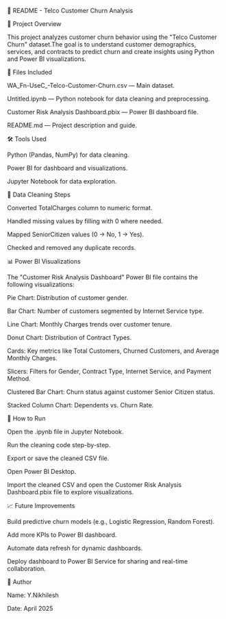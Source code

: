 📄 README - Telco Customer Churn Analysis

📌 Project Overview

This project analyzes customer churn behavior using the "Telco Customer Churn" dataset.The goal is to understand customer demographics, services, and contracts to predict churn and create insights using Python and Power BI visualizations.

📂 Files Included

WA_Fn-UseC_-Telco-Customer-Churn.csv — Main dataset.

Untitled.ipynb — Python notebook for data cleaning and preprocessing.

Customer Risk Analysis Dashboard.pbix — Power BI dashboard file.

README.md — Project description and guide.

🛠️ Tools Used

Python (Pandas, NumPy) for data cleaning.

Power BI for dashboard and visualizations.

Jupyter Notebook for data exploration.

🧹 Data Cleaning Steps

Converted TotalCharges column to numeric format.

Handled missing values by filling with 0 where needed.

Mapped SeniorCitizen values (0 → No, 1 → Yes).

Checked and removed any duplicate records.

📊 Power BI Visualizations

The "Customer Risk Analysis Dashboard" Power BI file contains the following visualizations:

Pie Chart: Distribution of customer gender.

Bar Chart: Number of customers segmented by Internet Service type.

Line Chart: Monthly Charges trends over customer tenure.

Donut Chart: Distribution of Contract Types.

Cards: Key metrics like Total Customers, Churned Customers, and Average Monthly Charges.

Slicers: Filters for Gender, Contract Type, Internet Service, and Payment Method.

Clustered Bar Chart: Churn status against customer Senior Citizen status.

Stacked Column Chart: Dependents vs. Churn Rate.

🚀 How to Run

Open the .ipynb file in Jupyter Notebook.

Run the cleaning code step-by-step.

Export or save the cleaned CSV file.

Open Power BI Desktop.

Import the cleaned CSV and open the Customer Risk Analysis Dashboard.pbix file to explore visualizations.

📈 Future Improvements

Build predictive churn models (e.g., Logistic Regression, Random Forest).

Add more KPIs to Power BI dashboard.

Automate data refresh for dynamic dashboards.

Deploy dashboard to Power BI Service for sharing and real-time collaboration.

👤 Author

Name: Y.Nikhilesh

Date: April 2025
